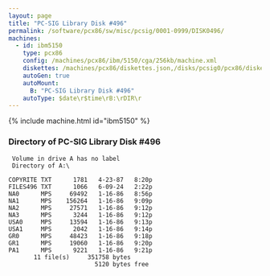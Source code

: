 ```yaml
---
layout: page
title: "PC-SIG Library Disk #496"
permalink: /software/pcx86/sw/misc/pcsig/0001-0999/DISK0496/
machines:
  - id: ibm5150
    type: pcx86
    config: /machines/pcx86/ibm/5150/cga/256kb/machine.xml
    diskettes: /machines/pcx86/diskettes.json,/disks/pcsig0/pcx86/diskettes.json
    autoGen: true
    autoMount:
      B: "PC-SIG Library Disk #496"
    autoType: $date\r$time\rB:\rDIR\r
---
```


{% include machine.html id="ibm5150" %}

### Directory of PC-SIG Library Disk #496

     Volume in drive A has no label
     Directory of A:\

    COPYRITE TXT      1781   4-23-87   8:20p
    FILES496 TXT      1066   6-09-24   2:22p
    NA0      MPS     69492   1-16-86   8:56p
    NA1      MPS    156264   1-16-86   9:09p
    NA2      MPS     27571   1-16-86   9:12p
    NA3      MPS      3244   1-16-86   9:12p
    USA0     MPS     13594   1-16-86   9:13p
    USA1     MPS      2042   1-16-86   9:14p
    GR0      MPS     48423   1-16-86   9:18p
    GR1      MPS     19060   1-16-86   9:20p
    PA1      MPS      9221   1-16-86   9:21p
           11 file(s)     351758 bytes
                            5120 bytes free
